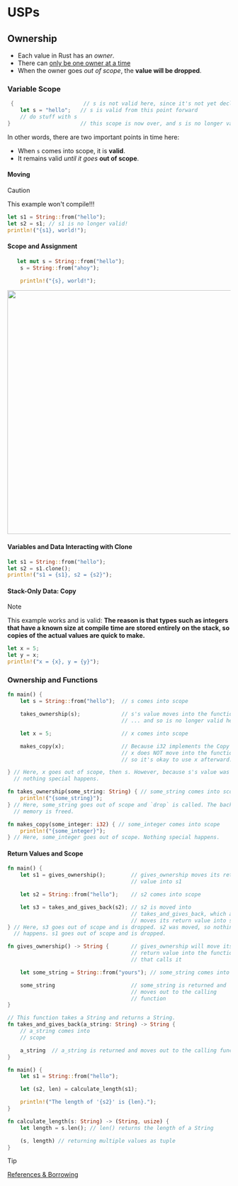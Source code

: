 # USPs

## Ownership

- Each value in Rust has an *owner*.
- There can <u>only be one owner at a time</u>
- When the owner goes *out of scope*, the **value will be dropped**.

### Variable Scope

```rust
 {                      // s is not valid here, since it's not yet declared
    let s = "hello";   // s is valid from this point forward
    // do stuff with s
}                      // this scope is now over, and s is no longer valid


```

In other words, there are two important points in time here:

- When ```s``` comes into scope, it is **valid**.
- It remains valid *until it goes* **out of scope**.

#### Moving 

> [!CAUTION]
> This example won't compile!!!

```rust
let s1 = String::from("hello");
let s2 = s1; // s1 is no longer valid!
println!("{s1}, world!");
```

#### Scope and Assignment

```rust
   let mut s = String::from("hello");
    s = String::from("ahoy");

    println!("{s}, world!");


```
<img src = "https://doc.rust-lang.org/book/img/trpl04-05.svg" width="550">

#### Variables and Data Interacting with Clone

```rust
let s1 = String::from("hello");
let s2 = s1.clone();
println!("s1 = {s1}, s2 = {s2}");
```

#### Stack-Only Data: Copy

> [!NOTE]
> This example works and is valid: **The reason is that types such as integers that have a known size at compile time are stored entirely on the stack, so copies of the actual values are quick to make.**

```rust
let x = 5;
let y = x;
println!("x = {x}, y = {y}");
```

### Ownership and Functions

```rust
fn main() {
    let s = String::from("hello");  // s comes into scope

    takes_ownership(s);             // s's value moves into the function...
                                    // ... and so is no longer valid here

    let x = 5;                      // x comes into scope

    makes_copy(x);                  // Because i32 implements the Copy trait,
                                    // x does NOT move into the function,
                                    // so it's okay to use x afterward.

} // Here, x goes out of scope, then s. However, because s's value was moved,
  // nothing special happens.

fn takes_ownership(some_string: String) { // some_string comes into scope
    println!("{some_string}");
} // Here, some_string goes out of scope and `drop` is called. The backing
  // memory is freed.

fn makes_copy(some_integer: i32) { // some_integer comes into scope
    println!("{some_integer}");
} // Here, some_integer goes out of scope. Nothing special happens.
```
#### Return Values and Scope

```rust
fn main() {
    let s1 = gives_ownership();        // gives_ownership moves its return
                                       // value into s1

    let s2 = String::from("hello");    // s2 comes into scope

    let s3 = takes_and_gives_back(s2); // s2 is moved into
                                       // takes_and_gives_back, which also
                                       // moves its return value into s3
} // Here, s3 goes out of scope and is dropped. s2 was moved, so nothing
  // happens. s1 goes out of scope and is dropped.

fn gives_ownership() -> String {       // gives_ownership will move its
                                       // return value into the function
                                       // that calls it

    let some_string = String::from("yours"); // some_string comes into scope

    some_string                        // some_string is returned and
                                       // moves out to the calling
                                       // function
}

// This function takes a String and returns a String.
fn takes_and_gives_back(a_string: String) -> String {
    // a_string comes into
    // scope

    a_string  // a_string is returned and moves out to the calling function
}
```

```rust
fn main() {
    let s1 = String::from("hello");

    let (s2, len) = calculate_length(s1);

    println!("The length of '{s2}' is {len}.");
}

fn calculate_length(s: String) -> (String, usize) {
    let length = s.len(); // len() returns the length of a String

    (s, length) // returning multiple values as tuple
}
````

> [!TIP]
> [References & Borrowing](References_Borrowing.md)